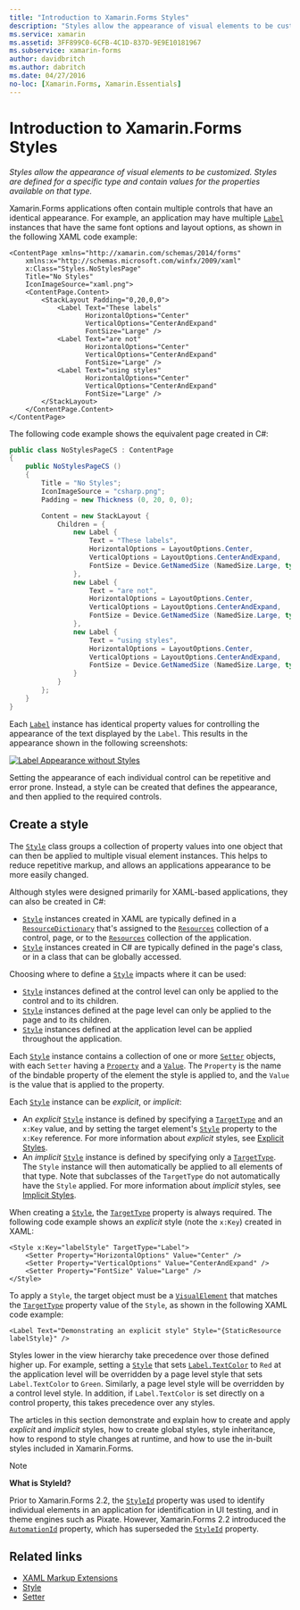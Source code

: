```yaml
---
title: "Introduction to Xamarin.Forms Styles"
description: "Styles allow the appearance of visual elements to be customized. Styles are defined for a specific type and contain values for the properties available on that type."
ms.service: xamarin
ms.assetid: 3FF899C0-6CFB-4C1D-837D-9E9E10181967
ms.subservice: xamarin-forms
author: davidbritch
ms.author: dabritch
ms.date: 04/27/2016
no-loc: [Xamarin.Forms, Xamarin.Essentials]
---
```


# Introduction to Xamarin.Forms Styles

_Styles allow the appearance of visual elements to be customized. Styles are defined for a specific type and contain values for the properties available on that type._

Xamarin.Forms applications often contain multiple controls that have an identical appearance. For example, an application may have multiple [`Label`](xref:Xamarin.Forms.Label) instances that have the same font options and layout options, as shown in the following XAML code example:

```xaml
<ContentPage xmlns="http://xamarin.com/schemas/2014/forms"
    xmlns:x="http://schemas.microsoft.com/winfx/2009/xaml"
    x:Class="Styles.NoStylesPage"
    Title="No Styles"
    IconImageSource="xaml.png">
    <ContentPage.Content>
        <StackLayout Padding="0,20,0,0">
            <Label Text="These labels"
                   HorizontalOptions="Center"
                   VerticalOptions="CenterAndExpand"
                   FontSize="Large" />
            <Label Text="are not"
                   HorizontalOptions="Center"
                   VerticalOptions="CenterAndExpand"
                   FontSize="Large" />
            <Label Text="using styles"
                   HorizontalOptions="Center"
                   VerticalOptions="CenterAndExpand"
                   FontSize="Large" />
        </StackLayout>
    </ContentPage.Content>
</ContentPage>
```

The following code example shows the equivalent page created in C#:

```csharp
public class NoStylesPageCS : ContentPage
{
    public NoStylesPageCS ()
    {
        Title = "No Styles";
        IconImageSource = "csharp.png";
        Padding = new Thickness (0, 20, 0, 0);

        Content = new StackLayout {
            Children = {
                new Label {
                    Text = "These labels",
                    HorizontalOptions = LayoutOptions.Center,
                    VerticalOptions = LayoutOptions.CenterAndExpand,
                    FontSize = Device.GetNamedSize (NamedSize.Large, typeof(Label))
                },
                new Label {
                    Text = "are not",
                    HorizontalOptions = LayoutOptions.Center,
                    VerticalOptions = LayoutOptions.CenterAndExpand,
                    FontSize = Device.GetNamedSize (NamedSize.Large, typeof(Label))
                },
                new Label {
                    Text = "using styles",
                    HorizontalOptions = LayoutOptions.Center,
                    VerticalOptions = LayoutOptions.CenterAndExpand,
                    FontSize = Device.GetNamedSize (NamedSize.Large, typeof(Label))
                }
            }
        };
    }
}
```

Each [`Label`](xref:Xamarin.Forms.Label) instance has identical property values for controlling the appearance of the text displayed by the `Label`. This results in the appearance shown in the following screenshots:

[![Label Appearance without Styles](introduction-images/no-styles.png)](introduction-images/no-styles-large.png#lightbox)

Setting the appearance of each individual control can be repetitive and error prone. Instead, a style can be created that defines the appearance, and then applied to the required controls.

## Create a style

The [`Style`](xref:Xamarin.Forms.Style) class groups a collection of property values into one object that can then be applied to multiple visual element instances. This helps to reduce repetitive markup, and allows an applications appearance to be more easily changed.

Although styles were designed primarily for XAML-based applications, they can also be created in C#:

- [`Style`](xref:Xamarin.Forms.Style) instances created in XAML are typically defined in a [`ResourceDictionary`](xref:Xamarin.Forms.ResourceDictionary) that's assigned to the [`Resources`](xref:Xamarin.Forms.VisualElement.Resources) collection of a control, page, or to the [`Resources`](xref:Xamarin.Forms.Application.Resources) collection of the application.
- [`Style`](xref:Xamarin.Forms.Style) instances created in C# are typically defined in the page's class, or in a class that can be globally accessed.

Choosing where to define a [`Style`](xref:Xamarin.Forms.Style) impacts where it can be used:

- [`Style`](xref:Xamarin.Forms.Style) instances defined at the control level can only be applied to the control and to its children.
- [`Style`](xref:Xamarin.Forms.Style) instances defined at the page level can only be applied to the page and to its children.
- [`Style`](xref:Xamarin.Forms.Style) instances defined at the application level can be applied throughout the application.

Each [`Style`](xref:Xamarin.Forms.Style) instance contains a collection of one or more [`Setter`](xref:Xamarin.Forms.Setter) objects, with each `Setter` having a [`Property`](xref:Xamarin.Forms.Setter.Property) and a [`Value`](xref:Xamarin.Forms.Setter.Value). The `Property` is the name of the bindable property of the element the style is applied to, and the `Value` is the value that is applied to the property.

Each [`Style`](xref:Xamarin.Forms.Style) instance can be *explicit*, or *implicit*:

- An *explicit* [`Style`](xref:Xamarin.Forms.Style) instance is defined by specifying a [`TargetType`](xref:Xamarin.Forms.Style.TargetType) and an `x:Key` value, and by setting the target element's [`Style`](xref:Xamarin.Forms.NavigableElement.Style) property to the `x:Key` reference. For more information about *explicit* styles, see [Explicit Styles](~/xamarin-forms/user-interface/styles/explicit.md).
- An *implicit* [`Style`](xref:Xamarin.Forms.Style) instance is defined by specifying only a [`TargetType`](xref:Xamarin.Forms.Style.TargetType). The `Style` instance will then automatically be applied to all elements of that type. Note that subclasses of the `TargetType` do not automatically have the `Style` applied. For more information about *implicit* styles, see [Implicit Styles](~/xamarin-forms/user-interface/styles/implicit.md).

When creating a [`Style`](xref:Xamarin.Forms.Style), the [`TargetType`](xref:Xamarin.Forms.Style.TargetType) property is always required. The following code example shows an *explicit* style (note the `x:Key`) created in XAML:

```xaml
<Style x:Key="labelStyle" TargetType="Label">
    <Setter Property="HorizontalOptions" Value="Center" />
    <Setter Property="VerticalOptions" Value="CenterAndExpand" />
    <Setter Property="FontSize" Value="Large" />
</Style>
```

To apply a `Style`, the target object must be a [`VisualElement`](xref:Xamarin.Forms.VisualElement) that matches the [`TargetType`](xref:Xamarin.Forms.Style.TargetType) property value of the `Style`, as shown in the following XAML code example:

```xaml
<Label Text="Demonstrating an explicit style" Style="{StaticResource labelStyle}" />
```

Styles lower in the view hierarchy take precedence over those defined higher up. For example, setting a [`Style`](xref:Xamarin.Forms.Style) that sets [`Label.TextColor`](xref:Xamarin.Forms.Label.TextColor) to `Red` at the application level will be overridden by a page level style that sets `Label.TextColor` to `Green`. Similarly, a page level style will be overridden by a control level style. In addition, if `Label.TextColor` is set directly on a control property, this takes precedence over any styles.

The articles in this section demonstrate and explain how to create and apply *explicit* and *implicit* styles, how to create global styles, style inheritance, how to respond to style changes at runtime, and how to use the in-built styles included in Xamarin.Forms.

> [!NOTE]
> **What is StyleId?**
>
> Prior to Xamarin.Forms 2.2, the [`StyleId`](xref:Xamarin.Forms.Element.StyleId) property was used to identify individual elements in an application for identification in UI testing, and in theme engines such as Pixate. However, Xamarin.Forms 2.2 introduced the [`AutomationId`](xref:Xamarin.Forms.Element.AutomationId) property, which has superseded the [`StyleId`](xref:Xamarin.Forms.Element.StyleId) property.

## Related links

- [XAML Markup Extensions](~/xamarin-forms/xaml/xaml-basics/xaml-markup-extensions.md)
- [Style](xref:Xamarin.Forms.Style)
- [Setter](xref:Xamarin.Forms.Setter)
